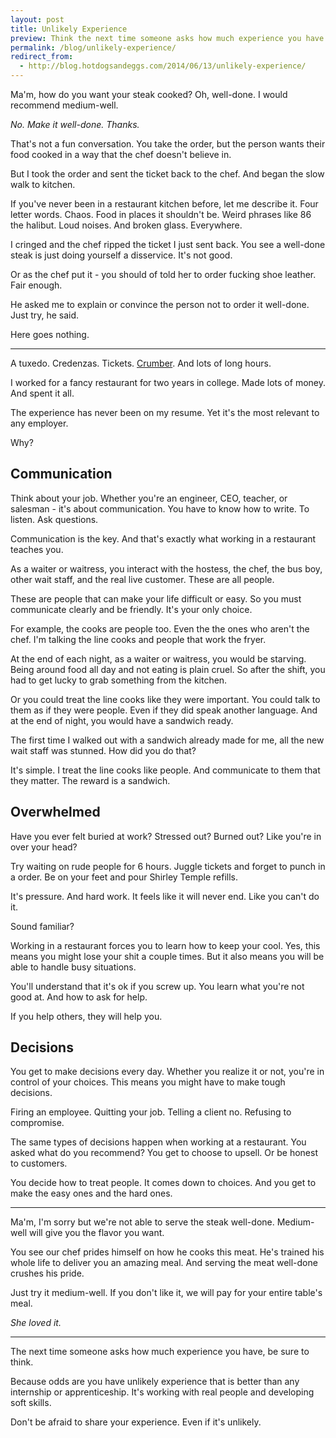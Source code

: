 ```yaml
---
layout: post
title: Unlikely Experience
preview: Think the next time someone asks how much experience you have. 
permalink: /blog/unlikely-experience/
redirect_from:
  - http://blog.hotdogsandeggs.com/2014/06/13/unlikely-experience/
---
```



Ma'm, how do you want your steak cooked? Oh, well-done. I would recommend medium-well. 

*No. Make it well-done. Thanks.*

That's not a fun conversation. You take the order, but the person wants their food cooked in a way that the chef doesn't believe in. 

But I took the order and sent the ticket back to the chef. And began the slow walk to kitchen. 

If you've never been in a restaurant kitchen before, let me describe it. Four letter words. Chaos. Food in places it shouldn't be. Weird phrases like 86 the halibut. Loud noises. And broken glass. Everywhere. 

I cringed and the chef ripped the ticket I just sent back. You see a well-done steak is just doing yourself a disservice. It's not good. 

Or as the chef put it - you should of told her to order fucking shoe leather. Fair enough. 

He asked me to explain or convince the person not to order it well-done. Just try, he said. 

Here goes nothing. 

* * * 

A tuxedo. Credenzas. Tickets. [Crumber](http://www.foodservicewarehouse.com/update-international/tcg-6/p329831.aspx?utm_medium=cpc&utm_term=Update-International-TCG-6&utm_campaign=Table-Crumbers&utm_source=googlepla&source=googleps&gclid=CjgKEAjwwuqcBRCSuoivmIPnkwQSJACpqj3kDUDHAHPDuf-ZtPaKIeB9nz_JjQPHUGLDPRLHwVwMZvD_BwE). And lots of long hours. 

I worked for a fancy restaurant for two years in college. Made lots of money. And spent it all. 

The experience has never been on my resume. Yet it's the most relevant to any employer. 

Why?

## Communication

Think about your job. Whether you're an engineer, CEO, teacher, or salesman - it's about communication. You have to know how to write. To listen. Ask questions. 

Communication is the key. And that's exactly what working in a restaurant teaches you. 

As a waiter or waitress, you interact with the hostess, the chef, the bus boy, other wait staff, and the real live customer. These are all people. 

These are people that can make your life difficult or easy. So you must communicate clearly and be friendly. It's your only choice. 

For example, the cooks are people too. Even the the ones who aren't the chef. I'm talking the line cooks and people that work the fryer. 

At the end of each night, as a waiter or waitress, you would be starving. Being around food all day and not eating is plain cruel. So after the shift, you had to get lucky to grab something from the kitchen. 

Or you could treat the line cooks like they were important. You could talk to them as if they were people. Even if they did speak another language. And at the end of night, you would have a sandwich ready. 

The first time I walked out with a sandwich already made for me, all the new wait staff was stunned.
How did you do that? 

It's simple. I treat the line cooks like people. And communicate to them that they matter. The reward is a sandwich. 

## Overwhelmed 

Have you ever felt buried at work? Stressed out? Burned out? Like you're in over your head? 

Try waiting on rude people for 6 hours. Juggle tickets and forget to punch in a order. Be on your feet and pour Shirley Temple refills.

It's pressure. And hard work. It feels like it will never end. Like you can't do it. 

Sound familiar? 

Working in a restaurant forces you to learn how to keep your cool. Yes, this means you might lose your shit a couple times. But it also means you will be able to handle busy situations. 

You'll understand that it's ok if you screw up. You learn what you're not good at. And how to ask for help. 

If you help others, they will help you. 

## Decisions

You get to make decisions every day. Whether you realize it or not, you're in control of your choices. This means you might have to make tough decisions.

Firing an employee. Quitting your job. Telling a client no. Refusing to compromise. 

The same types of decisions happen when working at a restaurant. You asked what do you recommend? You get to choose to upsell. Or be honest to customers. 

You decide how to treat people. It comes down to choices. And you get to make the easy ones and the hard ones. 

* * * 
Ma'm, I'm sorry but we're not able to serve the steak well-done. Medium-well will give you the flavor you want. 

You see our chef prides himself on how he cooks this meat. He's trained his whole life to deliver you an amazing meal. And serving the meat well-done crushes his pride. 

Just try it medium-well. If you don't like it, we will pay for your entire table's meal. 

*She loved it.* 

* * * 
The next time someone asks how much experience you have, be sure to think. 

Because odds are you have unlikely experience that is better than any internship or apprenticeship. It's working with real people and developing soft skills.

Don't be afraid to share your experience. Even if it's unlikely.
